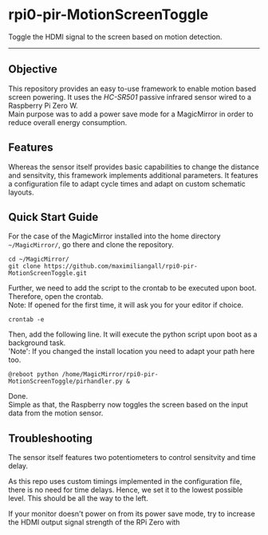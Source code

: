 # rpi0-pir-MotionScreenToggle
Toggle the HDMI signal to the screen based on motion detection.

___

## Objective

This repository provides an easy to-use framework to enable motion based screen powering.
It uses the *HC-SR501* passive infrared sensor wired to a Raspberry Pi Zero W.  
Main purpose was to add a power save mode for a MagicMirror in order to reduce overall energy consumption.

## Features

Whereas the sensor itself provides basic capabilities to change the distance and sensitvity, this framework implements additional parameters.
It features a configuration file to adapt cycle times and adapt on custom schematic layouts.

## Quick Start Guide

For the case of the MagicMirror installed into the home directory ```~/MagicMirror/```, go there and clone the repository.

```
cd ~/MagicMirror/
git clone https://github.com/maximiliangall/rpi0-pir-MotionScreenToggle.git
```

Further, we need to add the script to the crontab to be executed upon boot.
Therefore, open the crontab.  
Note: If opened for the first time, it will ask you for your editor if choice.

```
crontab -e
```
Then, add the following line. It will execute the python script upon boot as a background task.  
'Note': If you changed the install location you need to adapt your path here too.

```
@reboot python /home/MagicMirror/rpi0-pir-MotionScreenToggle/pirhandler.py &
```

Done.  
Simple as that, the Raspberry now toggles the screen based on the input data from the motion sensor.

## Troubleshooting

The sensor itself features two potentiometers to control sensitvity and time delay.  

As this repo uses custom timings implemented in the configuration file, there is no need for time delays. Hence, we set it to the lowest possible level. This should be all the way to the left.

If your monitor doesn't power on from its power save mode, try to increase the HDMI output signal strength of the RPi Zero with
```

```
